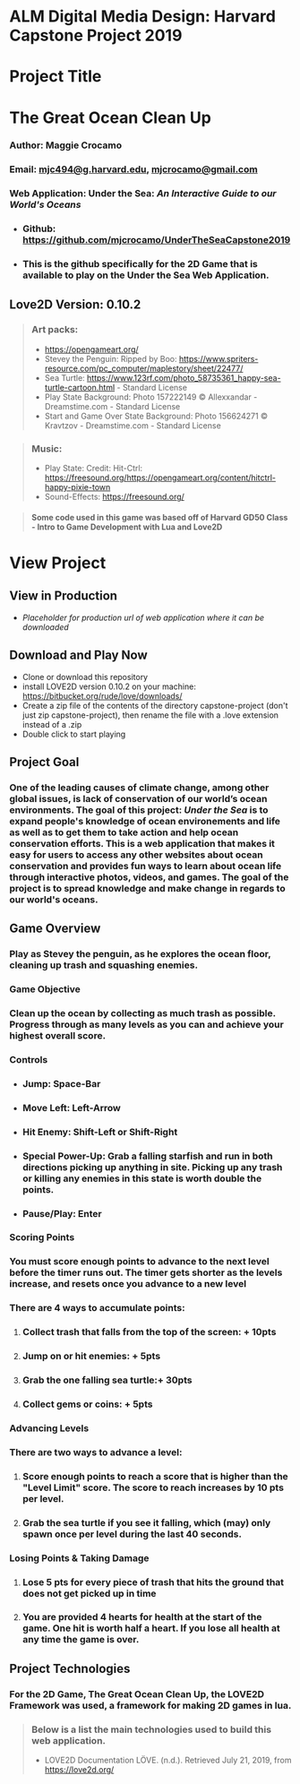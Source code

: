 # **ALM Digital Media Design**: Harvard Capstone Project 2019

# **Project Title**

# The Great Ocean Clean Up

### **Author**: Maggie Crocamo

### **Email**: mjc494@g.harvard.edu, mjcrocamo@gmail.com

### **Web Application**: Under the Sea: _An Interactive Guide to our World's Oceans_

- ### Github: https://github.com/mjcrocamo/UnderTheSeaCapstone2019

- ### This is the github specifically for the 2D Game that is available to play on the Under the Sea Web Application.

## Love2D Version: 0.10.2

> ### **Art packs**:
>
> - https://opengameart.org/
> - Stevey the Penguin: Ripped by Boo: https://www.spriters-resource.com/pc_computer/maplestory/sheet/22477/
> - Sea Turtle: https://www.123rf.com/photo_58735361_happy-sea-turtle-cartoon.html - Standard License
> - Play State Background: Photo 157222149 © Allexxandar - Dreamstime.com - Standard License
> - Start and Game Over State Background: Photo 156624271 © Kravtzov - Dreamstime.com - Standard License

> ### **Music**:
>
> - Play State: Credit: Hit-Ctrl: https://freesound.org/https://opengameart.org/content/hitctrl-happy-pixie-town
> - Sound-Effects: https://freesound.org/

> #### Some code used in this game was based off of Harvard GD50 Class - Intro to Game Development with Lua and Love2D

# **View Project**

## View in Production

- _Placeholder for production url of web application where it can be downloaded_

## Download and Play Now

- Clone or download this repository
- install LOVE2D version 0.10.2 on your machine: https://bitbucket.org/rude/love/downloads/
- Create a zip file of the contents of the directory capstone-project (don't just zip capstone-project), then rename the file with a .love extension instead of a .zip
- Double click to start playing

## **Project Goal**

### One of the leading causes of climate change, among other global issues, is lack of conservation of our world’s ocean environments. The goal of this project: _Under the Sea_ is to expand people's knowledge of ocean environements and life as well as to get them to take action and help ocean conservation efforts. This is a web application that makes it easy for users to access any other websites about ocean conservation and provides fun ways to learn about ocean life through interactive photos, videos, and games. The goal of the project is to spread knowledge and make change in regards to our world's oceans.

## **Game Overview**

### Play as Stevey the penguin, as he explores the ocean floor, cleaning up trash and squashing enemies.

### **Game Objective**

### Clean up the ocean by collecting as much trash as possible. Progress through as many levels as you can and achieve your highest overall score.

### **Controls**

- ### **Jump**: Space-Bar
- ### **Move Left**: Left-Arrow
- ### **Hit Enemy**: Shift-Left or Shift-Right
- ### **Special Power-Up**: Grab a falling starfish and run in both directions picking up anything in site. Picking up any trash or killing any enemies in this state is worth double the points.
- ### **Pause/Play**: Enter

### **Scoring Points**

### You must score enough points to advance to the next level before the timer runs out. The timer gets shorter as the levels increase, and resets once you advance to a new level

### **There are 4 ways to accumulate points:**

1. ### Collect trash that falls from the top of the screen: **+ 10pts**

2. ### Jump on or hit enemies: **+ 5pts**

3. ### Grab the one falling sea turtle:**+ 30pts**

4. ### Collect gems or coins: **+ 5pts**

### **Advancing Levels**

### **There are two ways to advance a level:**

1. ### Score enough points to reach a score that is higher than the "Level Limit" score. The score to reach increases by 10 pts per level.

2. ### Grab the sea turtle if you see it falling, which (may) only spawn once per level during the last 40 seconds.

### **Losing Points & Taking Damage**

1.  ### Lose 5 pts for every piece of trash that hits the ground that does not get picked up in time

2.  ### You are provided 4 hearts for health at the start of the game. One hit is worth half a heart. If you lose all health at any time the game is over.

## **Project Technologies**

### For the 2D Game, **The Great Ocean Clean Up**, the **LOVE2D** Framework was used, a framework for making 2D games in lua.

> ### Below is a list the main technologies used to build this web application.
>
> - LOVE2D Documentation
>   LÖVE. (n.d.). Retrieved July 21, 2019, from https://love2d.org/

